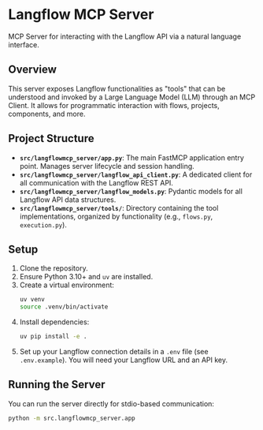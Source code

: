 # Langflow MCP Server

MCP Server for interacting with the Langflow API via a natural language interface.

## Overview

This server exposes Langflow functionalities as "tools" that can be understood and invoked by a Large Language Model (LLM) through an MCP Client. It allows for programmatic interaction with flows, projects, components, and more.

## Project Structure

- **`src/langflowmcp_server/app.py`**: The main FastMCP application entry point. Manages server lifecycle and session handling.
- **`src/langflowmcp_server/langflow_api_client.py`**: A dedicated client for all communication with the Langflow REST API.
- **`src/langflowmcp_server/langflow_models.py`**: Pydantic models for all Langflow API data structures.
- **`src/langflowmcp_server/tools/`**: Directory containing the tool implementations, organized by functionality (e.g., `flows.py`, `execution.py`).

## Setup

1.  Clone the repository.
2.  Ensure Python 3.10+ and `uv` are installed.
3.  Create a virtual environment:
    ```bash
    uv venv
    source .venv/bin/activate
    ```
4.  Install dependencies:
    ```bash
    uv pip install -e .
    ```
5.  Set up your Langflow connection details in a `.env` file (see `.env.example`). You will need your Langflow URL and an API key.

## Running the Server

You can run the server directly for stdio-based communication:
```bash
python -m src.langflowmcp_server.app